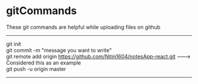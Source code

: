 # gitCommands                                                                                                                                                                       
These git commands are helpful while uploading files on github                                                                            
___________________________________________________________________________________________________________ 
git init  
git commit -m "message you want to write"       
git remote add origin https://github.com/Nitin1604/notesApp-react.git ---> Considered this as an example  
git push -u origin master    
____________________________________________________________________________________________________________
